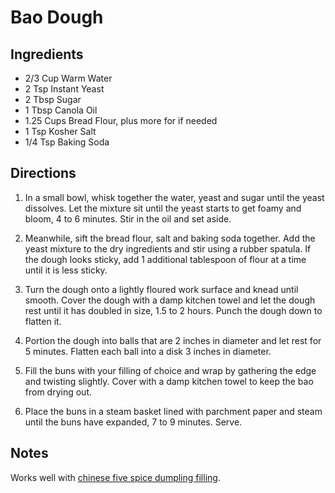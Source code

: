 # Bao Dough

## Ingredients

* 2/3 Cup Warm Water
* 2 Tsp Instant Yeast
* 2 Tbsp Sugar
* 1 Tbsp Canola Oil
* 1.25 Cups Bread Flour, plus more for if needed
* 1 Tsp Kosher Salt
* 1/4 Tsp Baking Soda

## Directions

1. In a small bowl, whisk together the water, yeast and sugar until the yeast dissolves. Let the mixture sit until the yeast starts to get foamy and bloom, 4 to 6 minutes. Stir in the oil and set aside.

2. Meanwhile, sift the bread flour, salt and baking soda together. Add the yeast mixture to the dry ingredients and stir using a rubber spatula. If the dough looks sticky, add 1 additional tablespoon of flour at a time until it is less sticky.

3. Turn the dough onto a lightly floured work surface and knead until smooth. Cover the dough with a damp kitchen towel and let the dough rest until it has doubled in size, 1.5 to 2 hours. Punch the dough down to flatten it.

4. Portion the dough into balls that are 2 inches in diameter and let rest for 5 minutes. Flatten each ball into a disk 3 inches in diameter.

5. Fill the buns with your filling of choice and wrap by gathering the edge and twisting slightly. Cover with a damp kitchen towel to keep the bao from drying out.

6. Place the buns in a steam basket lined with parchment paper and steam until the buns have expanded, 7 to 9 minutes. Serve.

## Notes

Works well with [chinese five spice dumpling filling](my_recipes/chinese_five_spice_dumpling_filling.md).